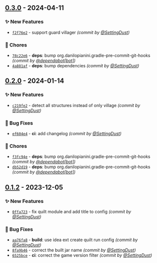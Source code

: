 
## [0.3.0] - 2024-04-11
### :sparkles: New Features
- [`f2f76e2`](https://github.com/SettingDust/SelfishVillager/commit/f2f76e2c8245dd6e3d4e42baf08464b354539980) - support guard villager *(commit by [@SettingDust](https://github.com/SettingDust))*

### :wrench: Chores
- [`78c22e6`](https://github.com/SettingDust/SelfishVillager/commit/78c22e6ee46569eb19d63dddde77407793d5f202) - **deps**: bump org.danilopianini.gradle-pre-commit-git-hooks *(commit by [@dependabot[bot]](https://github.com/apps/dependabot))*
- [`4a881af`](https://github.com/SettingDust/SelfishVillager/commit/4a881af165d4612d76ea63ab88a167e3f54ab59f) - **deps**: bump dependencies *(commit by [@SettingDust](https://github.com/SettingDust))*


## [0.2.0] - 2024-01-14
### :sparkles: New Features
- [`c219fe2`](https://github.com/SettingDust/SelfishVillager/commit/c219fe256147c7072226a80cc18c45f02bc0242a) - detect all structures instead of only village *(commit by [@SettingDust](https://github.com/SettingDust))*

### :bug: Bug Fixes
- [`ef604e4`](https://github.com/SettingDust/SelfishVillager/commit/ef604e4853645a9cd09506578d7c9e9abf25a2ca) - **ci**: add changelog *(commit by [@SettingDust](https://github.com/SettingDust))*

### :wrench: Chores
- [`f3fc94e`](https://github.com/SettingDust/SelfishVillager/commit/f3fc94ec9616437c006a534d90e17a3edc218c13) - **deps**: bump org.danilopianini.gradle-pre-commit-git-hooks *(commit by [@dependabot[bot]](https://github.com/apps/dependabot))*
- [`db52d19`](https://github.com/SettingDust/SelfishVillager/commit/db52d19c75ab838b5361943151591fa23b9e02e0) - **deps**: bump org.danilopianini.gradle-pre-commit-git-hooks *(commit by [@dependabot[bot]](https://github.com/apps/dependabot))*


## [0.1.2] - 2023-12-05
### :sparkles: New Features
- [`0ffa723`](https://github.com/SettingDust/SelfishVillager/commit/0ffa723628ded7598c8ee5218cdddb7b12b09dbf) - fix quilt module and add title to config *(commit by [@SettingDust](https://github.com/SettingDust))*

### :bug: Bug Fixes
- [`aa76fa8`](https://github.com/SettingDust/SelfishVillager/commit/aa76fa82c385383c9d2a54a2fd40154f50077686) - **build**: use idea ext create quilt run config *(commit by [@SettingDust](https://github.com/SettingDust))*
- [`8fa9b46`](https://github.com/SettingDust/SelfishVillager/commit/8fa9b46b88921118c5eb809a57b8581c777bfb97) - correct the built jar name *(commit by [@SettingDust](https://github.com/SettingDust))*
- [`6525bce`](https://github.com/SettingDust/SelfishVillager/commit/6525bce4123b3e9403c681ed438805170568ae14) - **ci**: correct the game version filter *(commit by [@SettingDust](https://github.com/SettingDust))*


[0.1.2]: https://github.com/SettingDust/SelfishVillager/compare/0.1.1...0.1.2
[0.2.0]: https://github.com/SettingDust/SelfishVillager/compare/0.1.2...0.2.0
[0.3.0]: https://github.com/SettingDust/SelfishVillager/compare/0.2.0...0.3.0